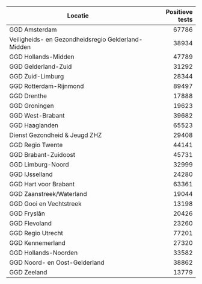 | Locatie | Positieve tests |
|---------|----------------:|
| GGD Amsterdam                            | 67786 |
| Veiligheids- en Gezondheidsregio Gelderland-Midden | 38934 |
| GGD Hollands-Midden                      | 47789 |
| GGD Gelderland-Zuid                      | 31292 |
| GGD Zuid-Limburg                         | 28344 |
| GGD Rotterdam-Rijnmond                   | 89497 |
| GGD Drenthe                              | 17888 |
| GGD Groningen                            | 19623 |
| GGD West-Brabant                         | 39682 |
| GGD Haaglanden                           | 65523 |
| Dienst Gezondheid & Jeugd ZHZ            | 29408 |
| GGD Regio Twente                         | 44141 |
| GGD Brabant-Zuidoost                     | 45731 |
| GGD Limburg-Noord                        | 32999 |
| GGD IJsselland                           | 24280 |
| GGD Hart voor Brabant                    | 63361 |
| GGD Zaanstreek/Waterland                 | 19044 |
| GGD Gooi en Vechtstreek                  | 13198 |
| GGD Fryslân                              | 20426 |
| GGD Flevoland                            | 23260 |
| GGD Regio Utrecht                        | 77201 |
| GGD Kennemerland                         | 27320 |
| GGD Hollands-Noorden                     | 33582 |
| GGD Noord- en Oost-Gelderland            | 38862 |
| GGD Zeeland                              | 13779 |
